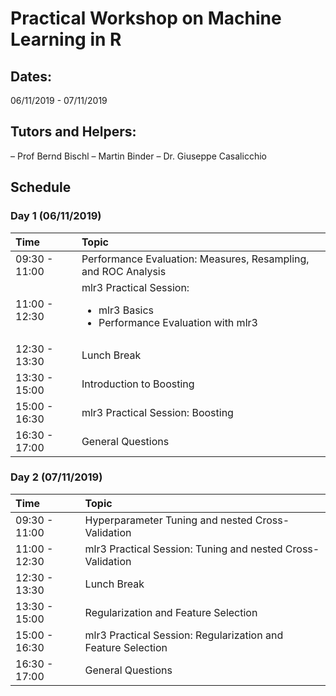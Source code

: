 # Practical Workshop on Machine Learning in R

## Dates:
06/11/2019 - 07/11/2019

## Tutors and Helpers:

– Prof Bernd Bischl
– Martin Binder
– Dr. Giuseppe Casalicchio

## Schedule

### Day 1 (06/11/2019)

| Time | Topic                        |
| :-   | :---------------             |
| 09:30 - 11:00 | Performance Evaluation: Measures, Resampling, and ROC Analysis |
| 11:00 - 12:30 | mlr3 Practical Session: <ul><li>mlr3 Basics</li><li>Performance Evaluation with mlr3</li></ul> |
| 12:30 - 13:30 | Lunch Break |
| 13:30 - 15:00 | Introduction to Boosting |
| 15:00 - 16:30 | mlr3 Practical Session: Boosting |
| 16:30 - 17:00 | General Questions |

### Day 2 (07/11/2019)

| Time | Topic                        |
| :-   | :---------------             |
| 09:30 - 11:00 | Hyperparameter Tuning and nested Cross-Validation |
| 11:00 - 12:30 | mlr3 Practical Session: Tuning and nested Cross-Validation |
| 12:30 - 13:30 | Lunch Break |
| 13:30 - 15:00 | Regularization and Feature Selection |
| 15:00 - 16:30 | mlr3 Practical Session: Regularization and Feature Selection |
| 16:30 - 17:00 | General Questions |

